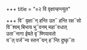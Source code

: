 +++
title = "०२ वि वृक्षान्हन्त्युत"

+++
वि᳓ वृक्षा᳓न् हन्ति उत᳓ हन्ति रक्ष᳓सो  
वि᳓श्वम् बिभाय भु᳓वनम् महा᳓वधात्  
उता᳓नागा ईषते वृ᳓ष्णियावतो  
य᳓त् पर्ज᳓न्य स्तन᳓यन् ह᳓न्ति दुष्कृ᳓तः